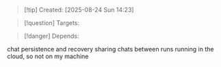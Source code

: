 
>[!tip] Created: [2025-08-24 Sun 14:23]

>[!question] Targets: 

>[!danger] Depends: 

chat persistence and recovery
sharing chats between runs
running in the cloud, so not on my machine